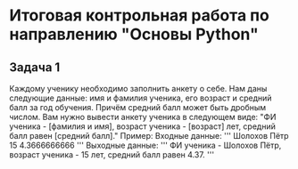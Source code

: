 # Итоговая контрольная работа по направлению "Основы Python"
## Задача 1
Каждому ученику необходимо заполнить анкету о себе. Нам даны следующие данные: имя и фамилия ученика, его возраст и средний балл за год обучения. Причём средний балл может быть дробным числом. Вам нужно вывести анкету ученика в следующем виде:
"ФИ ученика - [фамилия и имя], возраст ученика - [возраст] лет, средний балл равен [средний балл]."
Пример:
Входные данные:
\'''
Шолохов Пётр
15
4.3666666666
\'''
Выходные данные:
\'''
ФИ ученика - Шолохов Пётр, возраст ученика - 15 лет, средний балл равен 4.37.
\'''
